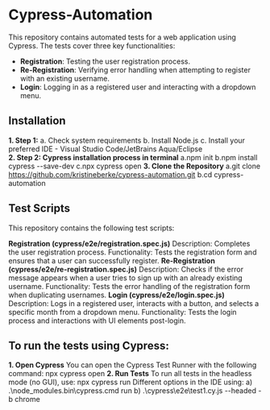 # Cypress-Automation

This repository contains automated tests for a web application using Cypress. The tests cover three key functionalities:
- **Registration**: Testing the user registration process.
- **Re-Registration**: Verifying error handling when attempting to register with an existing username.
- **Login**: Logging in as a registered user and interacting with a dropdown menu.

## Installation
**1. Step 1:**
	a. Check system requirements
	b. Install Node.js
	c. Install your preferred IDE - Visual Studio Code/JetBrains Aqua/Eclipse   
**2. Step 2: Cypress installation process in terminal**
	a.npm init
	b.npm install cypress --save-dev
	c.npx cypress open
**3. Clone the Repository**
   a.git clone https://github.com/kristineberke/cypress-automation.git
   b.cd cypress-automation

## Test Scripts
This repository contains the following test scripts:

**Registration (cypress/e2e/registration.spec.js)** 
Description: Completes the user registration process.
Functionality: Tests the registration form and ensures that a user can successfully register.
**Re-Registration (cypress/e2e/re-registration.spec.js)**
Description: Checks if the error message appears when a user tries to sign up with an already existing username.
Functionality: Tests the error handling of the registration form when duplicating usernames.
**Login (cypress/e2e/login.spec.js)**
Description: Logs in a registered user, interacts with a button, and selects a specific month from a dropdown menu.
Functionality: Tests the login process and interactions with UI elements post-login.

## To run the tests using Cypress:
**1. Open Cypress**
You can open the Cypress Test Runner with the following command: npx cypress open
**2. Run Tests**
To run all tests in the headless mode (no GUI), use: npx cypress run
Different options in the IDE using: 
  a) .\node_modules\.bin\cypress.cmd run 
  b) .\cypress\e2e\test1.cy.js --headed -b chrome
